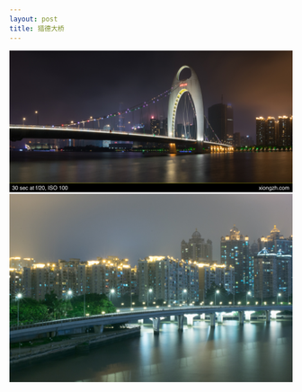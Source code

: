 ```yaml
---
layout: post
title: 猎德大桥
---
```


![猎德大桥 1/2](https://github.com/comacros/comacros.github.io/raw/master/images/DSC_5786.jpg)
![猎德大桥 2/2](https://github.com/comacros/comacros.github.io/raw/master/images/DSC_5856.JPG)